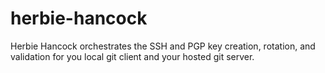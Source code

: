 # herbie-hancock
Herbie Hancock orchestrates the SSH and PGP key creation, rotation, and validation for you local git client and your hosted git server.
